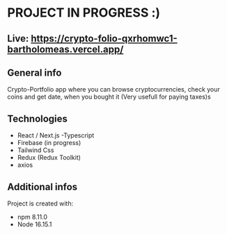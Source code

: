 # PROJECT IN PROGRESS :)

## Live: https://crypto-folio-qxrhomwc1-bartholomeas.vercel.app/

## General info

Crypto-Portfolio app where you can browse cryptocurrencies, check your coins and get date, when you bought it (Very usefull for paying taxes)s

## Technologies

- React / Next.js
  -Typescript
- Firebase (in progress)
- Tailwind Css
- Redux (Redux Toolkit)
- axios

## Additional infos

Project is created with:

- npm 8.11.0
- Node 16.15.1
